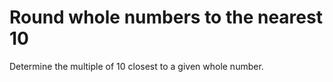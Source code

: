 # Round whole numbers to the nearest 10

Determine the multiple of 10 closest to a given whole number.
